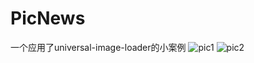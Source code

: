 # PicNews
一个应用了universal-image-loader的小案例
![pic1](http://ww1.sinaimg.cn/mw690/b5405c76gw1evxwxlxydij20dc0m8n07.jpg)
![pic2](http://ww3.sinaimg.cn/mw690/b5405c76gw1evxwxp29n9j20dc0m8q5w.jpg)
